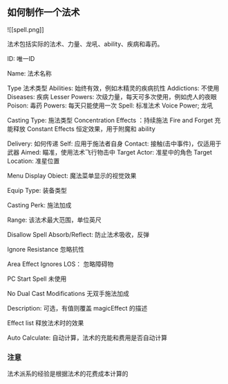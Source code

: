 
## 如何制作一个法术

![[spell.png]]

法术包括实际的法术、力量、龙吼、ability、疾病和毒药。

ID: 唯一ID

Name: 法术名称

Type 法术类型
Abilities: 始终有效，例如木精灵的疾病抗性
Addictions: 不使用
Diseases: 疾病
Lesser Powers:  次级力量，每天可多次使用，例如虎人的夜眼
Poison: 毒药
Powers: 每天只能使用一次
Spell: 标准法术
Voice Power; 龙吼

Casting Type: 施法类型
Concentration Effects ：持续施法
Fire and Forget 充能释放
Constant Effects 恒定效果，用于附魔和 ability

Delivery: 如何传递
Self: 应用于施法者自身
Contact: 接触(击中事件)，仅适用于武器
Aimed: 瞄准，使用法术飞行物击中
Target Actor: 准星中的角色
Target Location: 准星位置

Menu Display Obiect: 魔法菜单显示的视觉效果

Equip Type: 装备类型

Casting Perk: 施法加成

Range: 该法术最大范围，单位英尺

Disallow Spell Absorb/Reflect: 防止法术吸收，反弹

Ignore Resistance 忽略抗性

Area Effect Ignores LOS： 忽略障碍物

PC Start Spell 未使用

No Dual Cast Modifications 无双手施法加成

Description: 可选，有值则覆盖 magicEffect 的描述

Effect list 释放法术时的效果

Auto Calculate: 自动计算，法术的充能和费用是否自动计算

### 注意

法术派系的经验是根据法术的花费成本计算的
